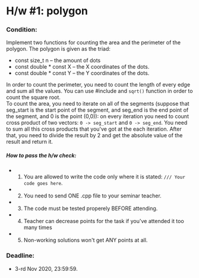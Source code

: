 # H/w #1: polygon

### Condition:
Implement two functions for counting the area and the perimeter of the polygon. The polygon is given as the triad:
+ const size_t n – the amount of dots
+ const double * const X – the X coordinates of the dots.
+ const double * const Y – the Y coordinates of the dots.

In order to count the perimeter, you need to count the length of every edge and sum all the values. You can use #include <cmath> and `sqrt()` function in order to count the square root. \
To count the area, you need to iterate on all of the segments (suppose that seg_start is the start point of the segment, and seg_end is the end point of the segment, and 0 is the point (0,0)): on every iteration you need to count cross product of two vectors: `0 -> seg_start` and `0 -> seg_end`. You need to sum all this cross products that you've got at the each iteration. After that, you need to divide the result by 2 and get the absolute value of the result and return it.


##### How to pass the h/w check:
+ 1) You are allowed to write the code only where it is stated: `/// Your code goes here`.
+ 2) You need to send ONE .cpp file to your seminar teacher.
+ 3) The code must be tested properely BEFORE attending.
+ 4) Teacher can decrease points for the task if you've attended it too many times
+ 5) Non-working solutions won't get ANY points at all.

### Deadline:
+ 3-rd Nov 2020, 23:59:59.

